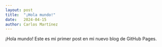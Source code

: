 ```yaml
---
layout: post
title:  "¡Hola mundo!"
date:   2024-04-15
author: Carlos Martínez
---
```


¡Hola mundo! Este es mi primer post en mi nuevo blog de GitHub Pages.
